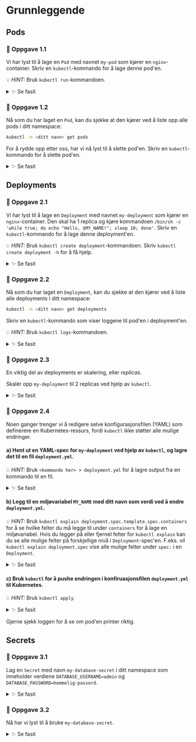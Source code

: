 # Grunnleggende

## Pods

### 🔨 Oppgave 1.1

Vi har lyst til å lage en `Pod` med navnet `my-pod` som kjører en `nginx`-container.
Skriv en `kubectl`-kommando for å lage denne pod'en.

💡 _HINT:_ Bruk `kubectl run`-kommandoen.

<details>
  <summary>✨ Se fasit</summary>

```bash
kubectl -n <ditt navn> run my-pod --image=nginx
```

</details>

### 🔨 Oppgave 1.2

Nå som du har laget en `Pod`, kan du sjekke at den kjører ved å liste opp alle pods i ditt namespace:

```bash
kubectl -n <ditt navn> get pods
```

For å rydde opp etter oss, har vi nå lyst til å slette pod'en.
Skriv en `kubectl`-kommando for å slette pod'en.

<details>
  <summary>✨ Se fasit</summary>

```bash
kubectl -n <ditt navn> delete pod my-pod
```

</details>

## Deployments

### 🔨 Oppgave 2.1

Vi har lyst til å lage en `Deployment` med navnet `my-deployment` som kjører en `nginx`-container.
Den skal ha 1 replica og kjøre kommandoen `/bin/sh -c 'while true; do echo "Hello, $MY_NAME!"; sleep 10; done'`.
Skriv en `kubectl`-kommando for å lage denne deployment'en.

💡 _HINT:_ Bruk `kubectl create deployment`-kommandoen. Skriv `kubectl create deployment -h` for å få hjelp.

<details>
  <summary>✨ Se fasit</summary>

```bash
kubectl -n <ditt navn> create deployment my-deployment --image=nginx --replicas=1 -- /bin/sh -c 'while true; do echo hello; sleep 10;done'
```

</details>

### 🔨 Oppgave 2.2

Nå som du har laget en `Deployment`, kan du sjekke at den kjører ved å liste alle deployments i ditt namespace:

```bash
kubectl -n <ditt navn> get deployments
```

Skriv en `kubectl`-kommando som viser loggene til pod'en i deployment'en.

💡 _HINT:_ Bruk `kubectl logs`-kommandoen.

<details>
  <summary>✨ Se fasit</summary>

```bash
kubectl -n <ditt navn> logs -f deployment/my-deployment
```

</details>

### 🔨 Oppgave 2.3

En viktig del av deployments er skalering, eller _replicas_.

Skalér opp `my-deployment` til 2 replicas ved hjelp av `kubectl`.

<details>
  <summary>✨ Se fasit</summary>

```bash
kubectl -n <ditt navn> scale deployment my-deployment --replicas 2
```

Gjerne sjekk om det har gått bra ved å kjøre `kubectl -n <ditt navn> get pod` eller `kubectl -n <ditt navn> get deployment`.

</details>

### 🔨 Oppgave 2.4

Noen ganger trenger vi å redigere selve konfigurasjonsfilen (YAML) som
definerere en Kubernetes-ressurs, fordi `kubectl` ikke støtter alle mulige endringer.

#### a) Hent ut en YAML-spec for `my-deployment` ved hjelp av `kubectl`, og lagre det til en fil `deployment.yml`.

💡 _HINT:_ Bruk `<kommando her> > deployment.yml` for å lagre output fra en kommando til en fil.

<details>
  <summary>✨ Se fasit</summary>

```bash
kubectl -n <ditt navn> get deployment my-deployment -o yaml > deployment.yml
```

</details>

#### b) Legg til en miljøvariabel `MY_NAME` med ditt navn som verdi ved å endre `deployment.yml`.

💡 _HINT:_ Bruk `kubectl explain deployment.spec.template.spec.containers` for å se hvilke felter du må legge til under `containers` for å lage en miljøvariabel.
Hvis du legger på eller fjernel felter for `kubectl explain` kan du se alle mulige felter på forskjellige nivå i `Deployment`-spec'en.
F.eks. vil `kubectl explain deployment.spec` vise alle mulige felter under `spec:` i en `Deployment`.

<details>
  <summary>✨ Se fasit</summary>

```bash
apiVersion: apps/v1
kind: Deployment
metadata:
  labels:
    app: my-deployment
  name: my-deployment
  namespace: <ditt navn>
spec:
  replicas: 2
  selector:
    matchLabels:
      app: my-deployment
  strategy: {}
  template:
    metadata:
      labels:
        app: my-deployment
    spec:
      containers:
      - command:
        - /bin/sh
        - -c
        - while true; do echo "Hello, $MY_NAME!"; sleep 10; done
        env:
          MY_NAME: <ditt navn>
        image: nginx
        name: nginx
```

</details>

#### c) Bruk `kubectl` for å pushe endringen i konfiruasjonsfilen `deployment.yml` til Kubernetes.

💡 _HINT:_ Bruk `kubectl apply`.

<details>
  <summary>✨ Se fasit</summary>

```bash
kubectl apply -f deployment.yml
```

</details>

Gjerne sjekk loggen for å se om pod'en printer riktig.

## Secrets

### 🔨 Oppgave 3.1

Lag en `Secret` med navn `my-database-secret` i ditt namespace som inneholder verdiene `DATABASE_USERNAME=admin` og `DATABASE_PASSWORD=hemmelig-passord`.

<details>
  <summary>✨ Se fasit</summary>

```bash
kubectl -n <ditt navn> create secret generic --from-literal=DATABASE_USERNAME=admin --from-literal=DATABASE_PASSWORD=hemmelig-passord
```

</details>

### 🔨 Oppgave 3.2

Nå har vi lyst til å bruke `my-database-secret`.

<details>
  <summary>✨ Se fasit</summary>

```bash
kubectl -n <ditt navn> create secret generic --from-literal=DATABASE_USERNAME=admin --from-literal=DATABASE_PASSWORD=hemmelig-passord
```

</details>
